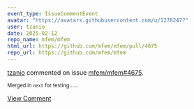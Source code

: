 ```yaml
---
event_type: IssueCommentEvent
avatar: "https://avatars.githubusercontent.com/u/1278247?"
user: tzanio
date: 2025-02-12
repo_name: mfem/mfem
html_url: https://github.com/mfem/mfem/pull/4675
repo_url: https://github.com/mfem/mfem
---
```


<a href='https://github.com/tzanio' target='_blank'>tzanio</a> commented on issue <a href='https://github.com/mfem/mfem/pull/4675' target='_blank'>mfem/mfem#4675</a>.

<small>Merged in `next` for testing......</small>

<a href='https://github.com/mfem/mfem/pull/4675' target='_blank'>View Comment</a>